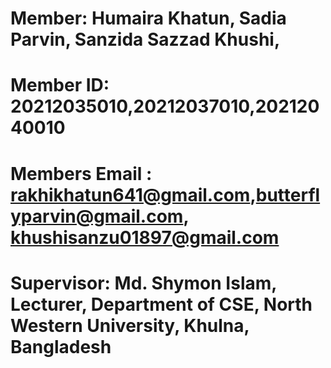 # Member: Humaira Khatun, Sadia Parvin, Sanzida Sazzad Khushi,
# Member ID: 20212035010,20212037010,20212040010
# Members Email : rakhikhatun641@gmail.com,butterflyparvin@gmail.com, khushisanzu01897@gmail.com
# Supervisor: Md. Shymon Islam, Lecturer, Department of CSE, North Western University, Khulna, Bangladesh
